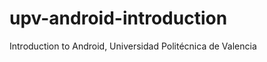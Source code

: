 upv-android-introduction
========================

Introduction to Android, Universidad Politécnica de Valencia
